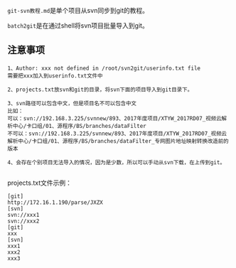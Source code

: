 
```git-svn教程.md```是单个项目从svn同步到git的教程。

```batch2git```是在通过shell将svn项目批量导入到git。

## 注意事项

```
1、Author: xxx not defined in /root/svn2git/userinfo.txt file
需要把xxx加入到userinfo.txt文件中

2、projects.txt放svn和git的目录，将svn下面的项目导入到git目录下。

3、svn路径可以包含中文，但是项目名不可以包含中文
比如：
可以：svn://192.168.3.225/svnnew/893、2017年度项目/XTYW_2017RD07_视频云解析中心/卡口组/01、源程序/BS/branches/dataFilter
不可以：svn://192.168.3.225/svnnew/893、2017年度项目/XTYW_2017RD07_视频云解析中心/卡口组/01、源程序/BS/branches/dataFilter_专网图片地址映射转换改造前的版本

4、会存在个别项目无法导入的情况，因为是少数，所以可以手动从svn下载，在上传到git。


```
projects.txt文件示例：
```
[git]
http://172.16.1.190/parse/JXZX
[svn]
svn://xxx1
svn://xxx2
[git]
xxx
[svn]
xxx1
xxx2
xxx3
```
